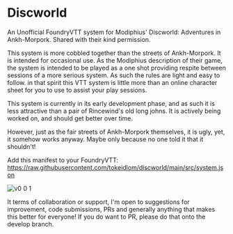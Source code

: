 # Discworld
An Unofficial FoundryVTT system for Modiphius' Discworld: Adventures in Ankh-Morpork. Shared with their kind permission.

This system is more cobbled together than the streets of Ankh-Morpork. It is intended for occasional use. As the Modiphius description of their game, the system is intended to be played as a one shot providing respite between sessions of a more serious system. As such the rules are light and easy to follow. in that spirit this VTT system is little more than an online character sheet for you to use to assist your play sessions.

This system is currently in its early development phase, and as such it is less attractive than a pair of Rincewind's old long johns. It is actively being worked on, and should get better over time.

However, just as the fair streets of Ankh-Morpork themselves, it is ugly, yet, it somehow works anyway. Maybe only because no one told it that it shouldn't!

Add this manifest to your FoundryVTT: https://raw.githubusercontent.com/tokeidlom/discworld/main/src/system.json

![v0 0 1](https://github.com/user-attachments/assets/c817d1e6-8aa2-4973-a692-177152f9ffba)

It terms of collaboration or support, I'm open to suggestions for improvement, code submissions, PRs and generally anything that makes this better for everyone! If you do want to PR, please do that onto the develop branch.
